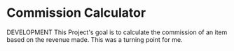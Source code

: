 # Commission Calculator
DEVELOPMENT
This Project's goal is to calculate the commission of an item based on the revenue made.
This was a turning point for me.